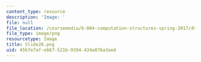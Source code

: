 ```yaml
---
content_type: resource
description: 'Image: '
file: null
file_location: /coursemedia/6-004-computation-structures-spring-2017/45b7e7afe667521b9394434a076a3aed_Slide26.png
file_type: image/png
resourcetype: Image
title: Slide26.png
uid: 45b7e7af-e667-521b-9394-434a076a3aed
---
```

